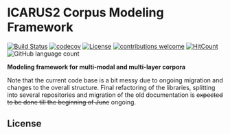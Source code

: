 # ICARUS2 Corpus Modeling Framework

[![Build Status](https://github.com/icarus-tooling/icarus2-modeling-framework/workflows/build/badge.svg)](https://github.com/ICARUS-tooling/icarus2-modeling-framework/actions?workflow=build)
[![codecov](https://codecov.io/gh/icarus-tooling/icarus2-modeling-framework/branch/dev/graph/badge.svg)](https://codecov.io/gh/icarus-tooling/icarus2-modeling-framework)
[![License](https://img.shields.io/badge/License-Apache%202.0-yellowgreen.svg)](https://github.com/icarus-tooling/icarus2-modeling-framework/blob/master/LICENSE)
[![contributions welcome](https://img.shields.io/badge/contributions-welcome-brightgreen.svg?style=flat)](https://github.com/ICARUS-tooling/icarus2-modeling-framework/issues)
[![HitCount](http://hits.dwyl.com/icarus-tooling/icarus2-modeling-framework.svg)](http://hits.dwyl.com/icarus-tooling/icarus2-modeling-framework)
![GitHub language count](https://img.shields.io/github/languages/count/icarus-tooling/icarus2-modeling-framework.svg)



**Modeling framework for multi-modal and multi-layer corpora**

Note that the current code base is a bit messy due to ongoing migration and changes to the overall structure.
Final refactoring of the libraries, splitting into several repositories and migration of the old documentation is ~~expected to be done till the beginning of June~~ ongoing.

## License

